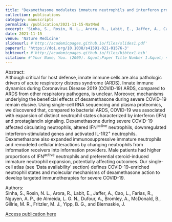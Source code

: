 ```yaml
---
title: "Dexamethasone modulates immature neutrophils and interferon programming in severe COVID-19."
collection: publications
category: manuscripts
permalink: /publication/2021-11-15-NatMed
excerpt: 'Sinha, S., Rosin, N. L., Arora, R., Labit, E., Jaffer, A., Cao, L., Farias, R., Nguyen, A. P., <span class="adaptive-bold">de Almeida, L. G. N.</span>, Dufour, A., Bromley, A., McDonald, B., Gillrie, M. R., Fritzler, M. J., Yipp, B. G., and Biernaskie, J.'
date: 2021-11-15
venue: 'Nature Medicine'
slidesurl: #'http://academicpages.github.io/files/slides1.pdf'
paperurl: 'https://doi.org/10.1038/s41591-021-01576-3'
bibtexurl: #'http://academicpages.github.io/files/bibtex1.bib'
citation: #'Your Name, You. (2009). &quot;Paper Title Number 1.&quot; <i>Journal 1</i>. 1(1).'
---
```

Abstract: <br>
Although critical for host defense, innate immune cells are also pathologic drivers of acute respiratory distress syndrome (ARDS). Innate immune dynamics during Coronavirus Disease 2019 (COVID-19) ARDS, compared to ARDS from other respiratory pathogens, is unclear. Moreover, mechanisms underlying the beneficial effects of dexamethasone during severe COVID-19 remain elusive. Using single-cell RNA sequencing and plasma proteomics, we discovered that, compared to bacterial ARDS, COVID-19 was associated with expansion of distinct neutrophil states characterized by interferon (IFN) and prostaglandin signaling. Dexamethasone during severe COVID-19 affected circulating neutrophils, altered IFN<sup>active</sup> neutrophils, downregulated interferon-stimulated genes and activated IL-1R2<sup>+</sup> neutrophils. Dexamethasone also expanded immunosuppressive immature neutrophils and remodeled cellular interactions by changing neutrophils from information receivers into information providers. Male patients had higher proportions of IFN<sup>active</sup> neutrophils and preferential steroid-induced immature neutrophil expansion, potentially affecting outcomes. Our single-cell atlas (see ‘Data availability’ section) defines COVID-19-enriched neutrophil states and molecular mechanisms of dexamethasone action to develop targeted immunotherapies for severe COVID-19.

Authors:<br>
Sinha, S., Rosin, N. L., Arora, R., Labit, E., Jaffer, A., Cao, L., Farias, R., Nguyen, A. P., <span class="adaptive-bold">de Almeida, L. G. N.</span>, Dufour, A., Bromley, A., McDonald, B., Gillrie, M. R., Fritzler, M. J., Yipp, B. G., and Biernaskie, J.

<a href='https://doi.org/10.1038/s41591-021-01576-3'>Access publication here</a>